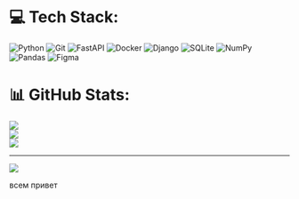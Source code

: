 
# 💻 Tech Stack:
![Python](https://img.shields.io/badge/python-3670A0?style=for-the-badge&logo=python&logoColor=ffdd54) ![Git](https://img.shields.io/badge/git-%23F05033.svg?style=for-the-badge&logo=git&logoColor=white) ![FastAPI](https://img.shields.io/badge/FastAPI-005571?style=for-the-badge&logo=fastapi) ![Docker](https://img.shields.io/badge/docker-%230db7ed.svg?style=for-the-badge&logo=docker&logoColor=white) ![Django](https://img.shields.io/badge/django-%23092E20.svg?style=for-the-badge&logo=django&logoColor=white) ![SQLite](https://img.shields.io/badge/sqlite-%2307405e.svg?style=for-the-badge&logo=sqlite&logoColor=white) ![NumPy](https://img.shields.io/badge/numpy-%23013243.svg?style=for-the-badge&logo=numpy&logoColor=white) ![Pandas](https://img.shields.io/badge/pandas-%23150458.svg?style=for-the-badge&logo=pandas&logoColor=white) ![Figma](https://img.shields.io/badge/figma-%23F24E1E.svg?style=for-the-badge&logo=figma&logoColor=white)
# 📊 GitHub Stats:
![](https://github-readme-stats.vercel.app/api?username=qaserdcesen&theme=radical&hide_border=false&include_all_commits=false&count_private=true)<br/>
![](https://nirzak-streak-stats.vercel.app/?user=qaserdcesen&theme=radical&hide_border=false)<br/>
![](https://github-readme-stats.vercel.app/api/top-langs/?username=qaserdcesen&theme=radical&hide_border=false&include_all_commits=false&count_private=true&layout=compact)

---
[![](https://visitcount.itsvg.in/api?id=qaserdcesen&icon=0&color=0)](https://visitcount.itsvg.in)

<!-- Proudly created with GPRM ( https://gprm.itsvg.in ) -->

всем привет

